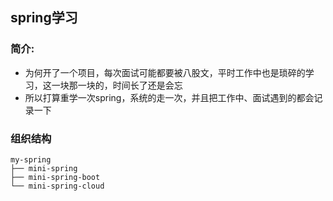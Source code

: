 ## spring学习

### 简介:
* 为何开了一个项目，每次面试可能都要被八股文，平时工作中也是琐碎的学习，这一块那一块的，时间长了还是会忘
* 所以打算重学一次spring，系统的走一次，并且把工作中、面试遇到的都会记录一下

### 组织结构
```
my-spring
├── mini-spring
├── mini-spring-boot
└── mini-spring-cloud
```